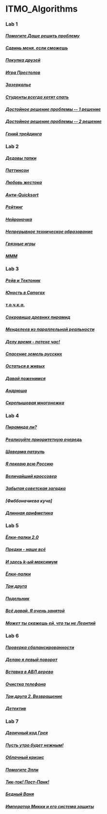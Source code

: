 # ITMO_Algorithms
### Lab 1 
##### [Помогите Даше решить проблему](https://github.com/ArtemPustunniy/ITMO_Algorithms/blob/main/lab%20%E2%84%961/1.c)
##### [Сдвинь меня, если сможешь](https://github.com/ArtemPustunniy/ITMO_Algorithms/blob/main/lab%20%E2%84%961/2.c)
##### [Покупка друзей](https://github.com/ArtemPustunniy/ITMO_Algorithms/blob/main/lab%20%E2%84%961/3.c)
##### [Игра Престолов](https://github.com/ArtemPustunniy/ITMO_Algorithms/blob/main/lab%20%E2%84%961/4.c)
##### [Зазеркалье](https://github.com/ArtemPustunniy/ITMO_Algorithms/blob/main/lab%20%E2%84%961/5.c)
##### [Студенты всегда хотят спать](https://github.com/ArtemPustunniy/ITMO_Algorithms/blob/main/lab%20%E2%84%961/6.c)
##### [Достойное решение проблемы -- 1 решение](https://github.com/ArtemPustunniy/ITMO_Algorithms/blob/main/lab%20%E2%84%961/8_1.c)
##### [Достойное решение проблемы -- 2 решение](https://github.com/ArtemPustunniy/ITMO_Algorithms/blob/main/lab%20%E2%84%961/8_2.c)
##### [Гений трейдинга](https://github.com/ArtemPustunniy/ITMO_Algorithms/blob/main/lab%20%E2%84%961/9.c)
### Lab 2 
##### [Дедовы тапки](https://github.com/ArtemPustunniy/ITMO_Algorithms/blob/main/lab%20%E2%84%962/1.c)
##### [Паттинсон](https://github.com/ArtemPustunniy/ITMO_Algorithms/blob/main/lab%20%E2%84%962/2.c)
##### [Любовь жестока](https://github.com/ArtemPustunniy/ITMO_Algorithms/blob/main/lab%20%E2%84%962/3.c)
##### [Анти-Quicksort](https://github.com/ArtemPustunniy/ITMO_Algorithms/blob/main/lab%20%E2%84%962/4.c)
##### [Рейтинг](https://github.com/ArtemPustunniy/ITMO_Algorithms/blob/main/lab%20%E2%84%962/5.c)
##### [Нейроночка](https://github.com/ArtemPustunniy/ITMO_Algorithms/blob/main/lab%20%E2%84%962/6.c)
##### [Непрерывное техническое образование](https://github.com/ArtemPustunniy/ITMO_Algorithms/blob/main/lab%20%E2%84%962/7.c)
##### [Грязные игры](https://github.com/ArtemPustunniy/ITMO_Algorithms/blob/main/lab%20%E2%84%962/8.c)
##### [МММ](https://github.com/ArtemPustunniy/ITMO_Algorithms/blob/main/lab%20%E2%84%962/9.c)
### Lab 3
##### [Рейв и Тектоник](https://github.com/ArtemPustunniy/ITMO_Algorithms/blob/main/lab%20%E2%84%963/1.cpp)
##### [Юность в Сапогах](https://github.com/ArtemPustunniy/ITMO_Algorithms/blob/main/lab%20%E2%84%963/2.cpp)
##### [т.о.ч.к.а.](https://github.com/ArtemPustunniy/ITMO_Algorithms/blob/main/lab%20%E2%84%963/3.cpp)
##### [Сокровища древних пирамид](https://github.com/ArtemPustunniy/ITMO_Algorithms/blob/main/lab%20%E2%84%963/4.cpp)
##### [Менделеев из параллельной реальности](https://github.com/ArtemPustunniy/ITMO_Algorithms/blob/main/lab%20%E2%84%963/5.cpp)
##### [Делу время - потехе час!](https://github.com/ArtemPustunniy/ITMO_Algorithms/blob/main/lab%20%E2%84%963/6.cpp)
##### [Спасение земель русских](https://github.com/ArtemPustunniy/ITMO_Algorithms/blob/main/lab%20%E2%84%963/7.cpp)
##### [Остаться в живых](https://github.com/ArtemPustunniy/ITMO_Algorithms/blob/main/lab%20%E2%84%963/8.cpp)
##### [Давай поженимся](https://github.com/ArtemPustunniy/ITMO_Algorithms/blob/main/lab%20%E2%84%963/9.cpp)
##### [Андрюша](https://github.com/ArtemPustunniy/ITMO_Algorithms/blob/main/lab%20%E2%84%963/10.cpp)
##### [Скрепышовая многоножка](https://github.com/ArtemPustunniy/ITMO_Algorithms/blob/main/lab%20%E2%84%963/11.cpp)
### Lab 4
##### [Пирамида ли?](https://github.com/ArtemPustunniy/ITMO_Algorithms/blob/main/lab%20%E2%84%964/1.cpp)
##### [Реализуйте приоритетную очередь](https://github.com/ArtemPustunniy/ITMO_Algorithms/blob/main/lab%20%E2%84%964/2.cpp)
##### [Шаверма патруль](https://github.com/ArtemPustunniy/ITMO_Algorithms/blob/main/lab%20%E2%84%964/3.cpp)
##### [Я покорю всю Россию](https://github.com/ArtemPustunniy/ITMO_Algorithms/blob/main/lab%20%E2%84%964/4.cpp)
##### [Величайший кроссовер](https://github.com/ArtemPustunniy/ITMO_Algorithms/blob/main/lab%20%E2%84%964/5.cpp)
##### [Забытая советская загадка](https://github.com/ArtemPustunniy/ITMO_Algorithms/blob/main/lab%20%E2%84%964/6.cpp)
##### [Фиббоначиева куча]
##### [Длинная арифметика](https://github.com/ArtemPustunniy/ITMO_Algorithms/blob/main/lab%20%E2%84%964/8.cpp)
### Lab 5
##### [Ёлки-палки 2.0](https://github.com/ArtemPustunniy/ITMO_Algorithms/blob/main/lab%20%E2%84%965/1.cpp)
##### [Предки - наше всё](https://github.com/ArtemPustunniy/ITMO_Algorithms/blob/main/lab%20%E2%84%965/2.cpp)
##### [И здесь k-ый максимум](https://github.com/ArtemPustunniy/ITMO_Algorithms/blob/main/lab%20%E2%84%965/3.cpp)
##### [Ёлки-палки](https://github.com/ArtemPustunniy/ITMO_Algorithms/blob/main/lab%20%E2%84%965/4.cpp)
##### [Три друга](https://github.com/ArtemPustunniy/ITMO_Algorithms/blob/main/lab%20%E2%84%965/5.cpp)
##### [Подельник](https://github.com/ArtemPustunniy/ITMO_Algorithms/blob/main/lab%20%E2%84%965/6.cpp)
##### [Всё давай. Я очень занятой](https://github.com/ArtemPustunniy/ITMO_Algorithms/blob/main/lab%20%E2%84%965/7.cpp)
##### [Может ты скажешь ей, что ты не Леонтий](https://github.com/ArtemPustunniy/ITMO_Algorithms/blob/main/lab%20%E2%84%965/8.cpp)
### Lab 6
##### [Проверка сбалансированности](https://github.com/ArtemPustunniy/ITMO_Algorithms/blob/main/lab%20%E2%84%966/1.cpp)
##### [Делаю я левый поворот](https://github.com/ArtemPustunniy/ITMO_Algorithms/blob/main/lab%20%E2%84%966/2.cpp)
##### [Вставка в АВЛ дерево](https://github.com/ArtemPustunniy/ITMO_Algorithms/blob/main/lab%20%E2%84%966/3.cpp)
##### [Очистка телефона](https://github.com/ArtemPustunniy/ITMO_Algorithms/blob/main/lab%20%E2%84%966/4.cpp)
##### [Три друга 2. Возвращение](https://github.com/ArtemPustunniy/ITMO_Algorithms/blob/main/lab%20%E2%84%966/5.cpp)
##### [Детектив](https://github.com/ArtemPustunniy/ITMO_Algorithms/blob/main/lab%20%E2%84%966/6.cpp)
### Lab 7
##### [Двоичный код Грея](https://github.com/ArtemPustunniy/ITMO_Algorithms/blob/main/lab%20%E2%84%967/1.cpp)
##### [Пусть утро будет нежным!](https://github.com/ArtemPustunniy/ITMO_Algorithms/blob/main/lab%20%E2%84%967/2.cpp)
##### [Облачный кризис](https://github.com/ArtemPustunniy/ITMO_Algorithms/blob/main/lab%20%E2%84%967/3.cpp)
##### [Помогите Элли](https://github.com/ArtemPustunniy/ITMO_Algorithms/blob/main/lab%20%E2%84%967/4.cpp)
##### [Тик-ток! Пост-Панк!](https://github.com/ArtemPustunniy/ITMO_Algorithms/blob/main/lab%20%E2%84%967/5.cpp)
##### [Бедный Ваня](https://github.com/ArtemPustunniy/ITMO_Algorithms/blob/main/lab%20%E2%84%967/6.cpp)
##### [Император Микки и его система защиты](https://github.com/ArtemPustunniy/ITMO_Algorithms/blob/main/lab%20%E2%84%967/7.cpp)








